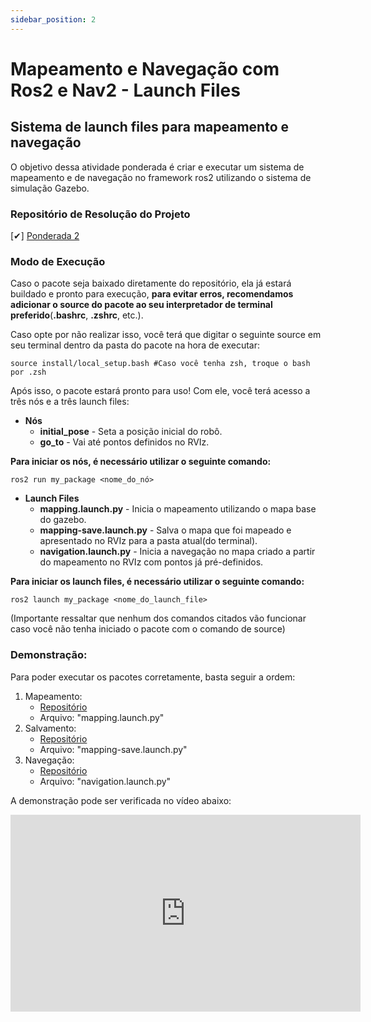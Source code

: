 ```yaml
---
sidebar_position: 2
---
```


# Mapeamento e Navegação com Ros2 e Nav2 - Launch Files

## Sistema de launch files para mapeamento e navegação
O objetivo dessa atividade ponderada é criar e executar um sistema de mapeamento e de navegação no framework ros2 utilizando o sistema de simulação Gazebo.

### Repositório de Resolução do Projeto

[✔] [Ponderada 2](https://github.com/gabInteli/M8-Inteli-Eng-Comp_Gabriela_Matias/tree/main/src/ponderada2)

###  Modo de Execução 

Caso o pacote seja baixado diretamente do repositório, ela já estará buildado e pronto para execução, **para evitar erros, recomendamos adicionar o source do pacote ao seu interpretador de terminal preferido**(**.bashrc**, **.zshrc**, etc.). 

Caso opte por não realizar isso, você terá que digitar o seguinte source em seu terminal dentro da pasta do pacote na hora de executar:
```
source install/local_setup.bash #Caso você tenha zsh, troque o bash por .zsh
```

Após isso, o pacote estará pronto para uso! 
Com ele, você terá acesso a três nós e a três launch files:

- **Nós**
  - **initial_pose** - Seta a posição inicial do robô.
  - **go_to** - Vai até pontos definidos no RVIz. 

**Para iniciar os nós, é necessário utilizar o seguinte comando:**
```
ros2 run my_package <nome_do_nó>
```

- **Launch Files**
  - **mapping.launch.py** - Inicia o mapeamento utilizando o mapa base do gazebo.
  - **mapping-save.launch.py** - Salva o mapa que foi mapeado e apresentado no RVIz para a pasta atual(do terminal).
  - **navigation.launch.py** - Inicia a navegação no mapa criado a partir do mapeamento no RVIz com pontos já pré-definidos.
 
**Para iniciar os launch files, é necessário utilizar o seguinte comando:**
```
ros2 launch my_package <nome_do_launch_file>
```

(Importante ressaltar que nenhum dos comandos citados vão funcionar caso você não tenha iniciado o pacote com o comando de source)


### Demonstração: 

Para poder executar os pacotes corretamente, basta seguir a ordem: 
1. Mapeamento: 
    - [Repositório](https://github.com/gabInteli/M8-Inteli-Eng-Comp_Gabriela_Matias/tree/main/src/ponderada1/launch)
    - Arquivo: "mapping.launch.py"
2. Salvamento:
    - [Repositório](https://github.com/gabInteli/M8-Inteli-Eng-Comp_Gabriela_Matias/tree/main/src/ponderada1/launch)
    - Arquivo: "mapping-save.launch.py"
3. Navegação: 
    - [Repositório](https://github.com/gabInteli/M8-Inteli-Eng-Comp_Gabriela_Matias/tree/main/src/ponderada1/launch)
    - Arquivo: "navigation.launch.py"

A demonstração pode ser verificada no vídeo abaixo:  
<iframe width="560" height="315" src="https://www.youtube.com/embed/cLMVFRKlTdw?si=0Cqt396I1O_f_6Kp" title="YouTube video player" frameborder="0" allow="accelerometer; autoplay; clipboard-write; encrypted-media; gyroscope; picture-in-picture; web-share" allowfullscreen></iframe>

